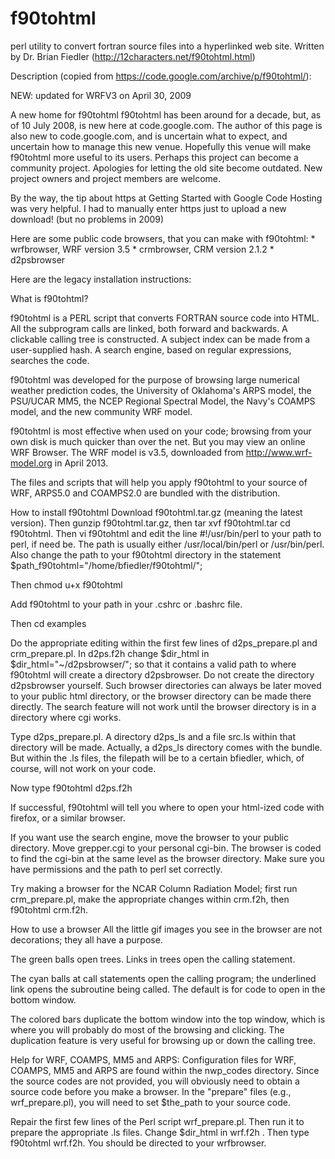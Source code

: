 # f90tohtml
perl utility to convert fortran source files into a hyperlinked web site. Written by Dr. Brian Fiedler (http://12characters.net/f90tohtml.html)

Description (copied from https://code.google.com/archive/p/f90tohtml/):

NEW: updated for WRFV3 on April 30, 2009

A new home for f90tohtml
f90tohtml has been around for a decade, but, as of 10 July 2008, is new here at code.google.com. The author of this page is also new to code.google.com, and is uncertain what to expect, and uncertain how to manage this new venue. Hopefully this venue will make f90tohtml more useful to its users. Perhaps this project can become a community project. Apologies for letting the old site become outdated. New project owners and project members are welcome.

By the way, the tip about https at Getting Started with Google Code Hosting was very helpful. I had to manually enter https just to upload a new download! (but no problems in 2009)

Here are some public code browsers, that you can make with f90tohtml: * wrfbrowser, WRF version 3.5 * crmbrowser, CRM version 2.1.2 * d2psbrowser

Here are the legacy installation instructions:

What is f90tohtml?

f90tohtml is a PERL script that converts FORTRAN source code into HTML. All the subprogram calls are linked, both forward and backwards. A clickable calling tree is constructed. A subject index can be made from a user-supplied hash. A search engine, based on regular expressions, searches the code.

f90tohtml was developed for the purpose of browsing large numerical weather prediction codes, the University of Oklahoma's ARPS model, the PSU/UCAR MM5, the NCEP Regional Spectral Model, the Navy's COAMPS model, and the new community WRF model.

f90tohtml is most effective when used on your code; browsing from your own disk is much quicker than over the net. But you may view an online WRF Browser. The WRF model is v3.5, downloaded from http://www.wrf-model.org in April 2013.

The files and scripts that will help you apply f90tohtml to your source of WRF, ARPS5.0 and COAMPS2.0 are bundled with the distribution.

How to install f90tohtml
Download f90tohtml.tar.gz (meaning the latest version). Then gunzip f90tohtml.tar.gz, then tar xvf f90tohtml.tar
cd f90tohtml. Then vi f90tohtml and edit the line #!/usr/bin/perl to your path to perl, if need be. The path is usually either /usr/local/bin/perl or /usr/bin/perl. Also change the path to your f90tohtml directory in the statement $path_f90tohtml="/home/bfiedler/f90tohtml/";

Then chmod u+x f90tohtml

Add f90tohtml to your path in your .cshrc or .bashrc file.

Then cd examples

Do the appropriate editing within the first few lines of d2ps_prepare.pl and crm_prepare.pl. In d2ps.f2h change $dir_html in $dir_html="~/d2psbrowser/"; so that it contains a valid path to where f90tohtml will create a directory d2psbrowser. Do not create the directory d2psbrowser yourself. Such browser directories can always be later moved to your public html directory, or the browser directory can be made there directly. The search feature will not work until the browser directory is in a directory where cgi works.

Type d2ps_prepare.pl. A directory d2ps_ls and a file src.ls within that directory will be made. Actually, a d2ps_ls directory comes with the bundle. But within the .ls files, the filepath will be to a certain bfiedler, which, of course, will not work on your code.

Now type f90tohtml d2ps.f2h

If successful, f90tohtml will tell you where to open your html-ized code with firefox, or a similar browser.

If you want use the search engine, move the browser to your public directory. Move grepper.cgi to your personal cgi-bin. The browser is coded to find the cgi-bin at the same level as the browser directory. Make sure you have permissions and the path to perl set correctly.

Try making a browser for the NCAR Column Radiation Model; first run crm_prepare.pl, make the appropriate changes within crm.f2h, then f90tohtml crm.f2h.

How to use a browser
All the little gif images you see in the browser are not decorations; they all have a purpose.

The green balls open trees. Links in trees open the calling statement.

The cyan balls at call statements open the calling program; the underlined link opens the subroutine being called. The default is for code to open in the bottom window.

The colored bars duplicate the bottom window into the top window, which is where you will probably do most of the browsing and clicking. The duplication feature is very useful for browsing up or down the calling tree.

Help for WRF, COAMPS, MM5 and ARPS:
Configuration files for WRF, COAMPS, MM5 and ARPS are found within the nwp_codes directory. Since the source codes are not provided, you will obviously need to obtain a source code before you make a browser. In the "prepare" files (e.g., wrf_prepare.pl), you will need to set $the_path to your source code.

Repair the first few lines of the Perl script wrf_prepare.pl.
Then run it to prepare the appropriate .ls files.
Change $dir_html in wrf.f2h .
Then type f90tohtml wrf.f2h. You should be directed to your wrfbrowser.
